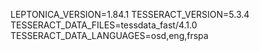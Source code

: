 LEPTONICA_VERSION=1.84.1
TESSERACT_VERSION=5.3.4
TESSERACT_DATA_FILES=tessdata_fast/4.1.0
TESSERACT_DATA_LANGUAGES=osd,eng,frspa
